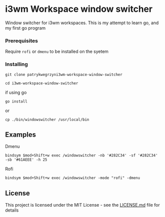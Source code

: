 # i3wm Workspace window switcher

Window switcher for i3wm workspaces.
This is my attempt to learn go, and my first go program

### Prerequisites

Require `rofi` or `dmenu` to be installed on the syetem


### Installing

```
git clone patrykwegrzyni3wm-workspace-window-switcher
```


```
cd i3wm-workspace-window-switcher
```

if using go

```
go install
```
or
```
cp ./bin/windowswitcher /usr/local/bin
```
## Examples

Dmenu
```
bindsym $mod+Shift+w exec /windowswitcher -nb '#282C34' -sf '#282C34' -sb '#61AEEE' -h 25
```

Rofi
```
bindsym $mod+Shift+w exec /windowswitcher -mode "rofi" -dmenu
```

## License

This project is licensed under the MIT License - see the [LICENSE.md](LICENSE.md) file for details

